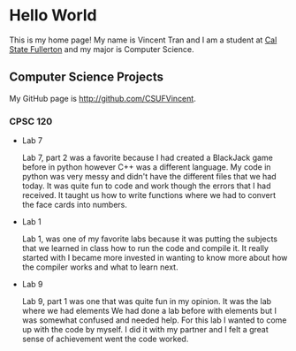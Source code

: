 # Hello World

This is my home page! My name is Vincent Tran and I am a student at [Cal State Fullerton](http://www.fullerton.edu/) and my major is Computer Science.

## Computer Science Projects

My GitHub page is http://github.com/CSUFVincent.

### CPSC 120

* Lab 7

   Lab 7, part 2 was a favorite because I had created a BlackJack game before in python
   however C++ was a different language. My code in python was very messy and didn't have
   the different files that we had today. It was quite fun to code and work though the errors
   that I had received. It taught us how to write functions where we had to convert the face cards
   into numbers.
  
* Lab 1

   Lab 1, was one of my favorite labs because it was putting the subjects
   that we learned in class how to run the code and compile it. It really
   started with I became more invested in wanting to know more about how the compiler
   works and what to learn next.

* Lab 9
  
   Lab 9, part 1 was one that was quite fun in my opinion. It was the lab where we had elements
   We had done a lab before with elements but I was somewhat confused and needed help. For this lab
   I wanted to come up with the code by myself. I did it with my partner and I felt a great sense of
   achievement went the code worked.